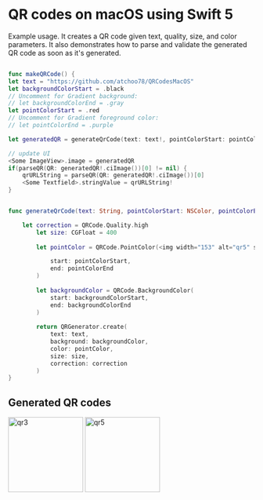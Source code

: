 # QR codes on macOS using Swift 5


Example usage. It creates a QR code given text, quality, size, and color parameters. It also demonstrates how to parse and validate the generated QR code as soon as it's generated.

```swift

func makeQRCode() {
let text = "https://github.com/atchoo78/QRCodesMacOS"
let backgroundColorStart = .black
// Uncomment for Gradient background:
// let backgroundColorEnd = .gray
let pointColorStart = .red
// Uncomment for Gradient foreground color:
// let pointColorEnd = .purple

let generatedQR = generateQrCode(text: text!, pointColorStart: pointColorStart, pointColorEnd: nil, backgroundColorStart: backgroundColorStart, backgroundColorEnd: nil)

// update UI
<Some ImageView>.image = generatedQR
if(parseQR(QR: generatedQR!.ciImage())[0] != nil) {
	qrURLString = parseQR(QR: generatedQR!.ciImage())[0]
	<Some Textfield>.stringValue = qrURLString!
}


func generateQrCode(text: String, pointColorStart: NSColor, pointColorEnd: NSColor?, backgroundColorStart: NSColor, backgroundColorEnd: NSColor?) -> NSImage? {

   	let correction = QRCode.Quality.high
    	let size: CGFloat = 400
    
    	let pointColor = QRCode.PointColor(<img width="153" alt="qr5" src="https://user-images.githubusercontent.com/20549049/220308914-bed96b3f-b221-44b6-8a9d-67ae8bd34c32.png">

        	start: pointColorStart,
        	end: pointColorEnd
    	)
    
		let backgroundColor = QRCode.BackgroundColor(
        	start: backgroundColorStart,
        	end: backgroundColorEnd
    	)
    
    	return QRGenerator.create(
        	text: text,
			background: backgroundColor,
			color: pointColor,
        	size: size,
        	correction: correction
    	)
}
```

## Generated QR codes
<img width="153" alt="qr3" src="https://user-images.githubusercontent.com/20549049/220308679-7aea4c70-322e-44d1-a624-9cd7d499997f.png"> <img width="153" alt="qr5" src="https://user-images.githubusercontent.com/20549049/220308955-bb90dba9-9124-4d5c-9258-afae9191eeef.png">
